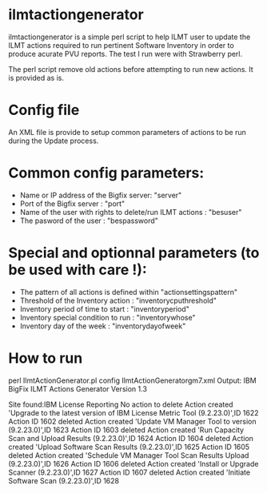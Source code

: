 # ilmtactiongenerator
ilmtactiongenerator is a simple perl script to help ILMT user to update the ILMT actions required to run pertinent Software Inventory in order to produce acurate PVU reports. The test I run were with Strawberry perl.

The perl script remove old actions before attempting to run new actions.
It is provided as is.
# Config file
An XML file is provide to setup common parameters of actions to be run during the Update process.
# Common config parameters:
 - Name or IP address of the Bigfix server: "server"
 - Port of the Bigfix server : "port"
 - Name of the user with rights to delete/run ILMT actions : "besuser"
 - The pasword of the user : "bespassword"

# Special and optionnal parameters (to be used with care !):
 - The pattern of all actions is defined within "actionsettingspattern"
 - Threshold of the Inventory action : "inventorycputhreshold"
 - Inventory period of time to start : "inventoryperiod"
 - Inventory special condition to run : "inventorywhose"
 - Inventory day of the week : "inventorydayofweek"

# How to run
perl IlmtActionGenerator.pl config IlmtActionGeneratorgm7.xml
Output:
IBM BigFix ILMT Actions Generator
Version 1.3

Site found:IBM License Reporting
No action to delete
Action created 'Upgrade to the latest version of IBM License Metric Tool (9.2.23.0)',ID 1622
Action ID 1602 deleted
Action created 'Update VM Manager Tool to version (9.2.23.0)',ID 1623
Action ID 1603 deleted
Action created 'Run Capacity Scan and Upload Results (9.2.23.0)',ID 1624
Action ID 1604 deleted
Action created 'Upload Software Scan Results (9.2.23.0)',ID 1625
Action ID 1605 deleted
Action created 'Schedule VM Manager Tool Scan Results Upload (9.2.23.0)',ID 1626
Action ID 1606 deleted
Action created 'Install or Upgrade Scanner (9.2.23.0)',ID 1627
Action ID 1607 deleted
Action created 'Initiate Software Scan (9.2.23.0)',ID 1628
